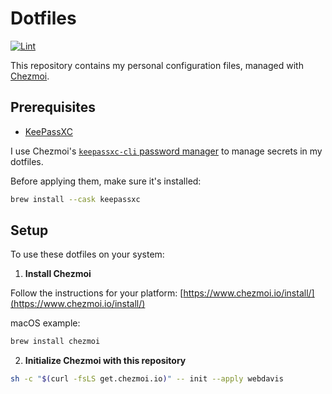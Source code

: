 # Dotfiles

[![Lint](https://github.com/webdavis/dotfiles/actions/workflows/lint.yml/badge.svg)](https://github.com/webdavis/dotfiles/actions/workflows/lint.yml)

This repository contains my personal configuration files, managed with [Chezmoi](https://www.chezmoi.io/).

## Prerequisites

- [KeePassXC](https://keepassxc.org/)

I use Chezmoi's [`keepassxc-cli` password manager](https://www.chezmoi.io/user-guide/password-managers/keepassxc/)
to manage secrets in my dotfiles.

Before applying them, make sure it's installed:

```bash
brew install --cask keepassxc
```

## Setup

To use these dotfiles on your system:

1. **Install Chezmoi**

Follow the instructions for your platform: [https://www.chezmoi.io/install/](https://www.chezmoi.io/install/)

macOS example:

```bash
brew install chezmoi
```

2. **Initialize Chezmoi with this repository**

```bash
sh -c "$(curl -fsLS get.chezmoi.io)" -- init --apply webdavis
```
